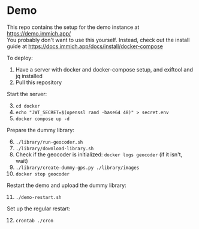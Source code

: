 # Demo
This repo contains the setup for the demo instance at https://demo.immich.app/  
You probably don't want to use this yourself. Instead, check out the install guide at https://docs.immich.app/docs/install/docker-compose

To deploy:
1. Have a server with docker and docker-compose setup, and exiftool and jq installed
2. Pull this repository

Start the server:

3. `cd docker`
4. `echo "JWT_SECRET=$(openssl rand -base64 48)" > secret.env`
5. `docker compose up -d`

Prepare the dummy library:

6. `./library/run-geocoder.sh`
7. `./library/download-library.sh`
8. Check if the geocoder is initialized: `docker logs geocoder` (if it isn't, wait)
9. `./library/create-dummy-gps.py ./library/images`
10. `docker stop geocoder`

Restart the demo and upload the dummy library:

11. `./demo-restart.sh`

Set up the regular restart:

12. `crontab ./cron`
